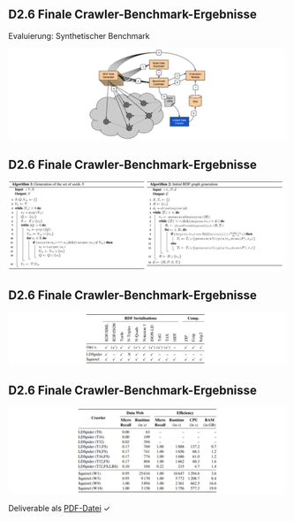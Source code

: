 ## D2.6 Finale Crawler-Benchmark-Ergebnisse

Evaluierung: Synthetischer Benchmark

![](../Medien/AP2.6-Design.png)

## D2.6 Finale Crawler-Benchmark-Ergebnisse

![](../Medien/AP2.6-Algos.png)

## D2.6 Finale Crawler-Benchmark-Ergebnisse

![](../Medien/AP2.6-Serialisierungen.png)

## D2.6 Finale Crawler-Benchmark-Ergebnisse

![](../Medien/AP2.6-Evaluierung.png)

Deliverable als [PDF-Datei](https://hobbitdata.informatik.uni-leipzig.de/OPAL/Deliverables/OPAL_D2.6_Finale_Crawler-Benchmark-Ergebnisse_ORCA.pdf) ✓

